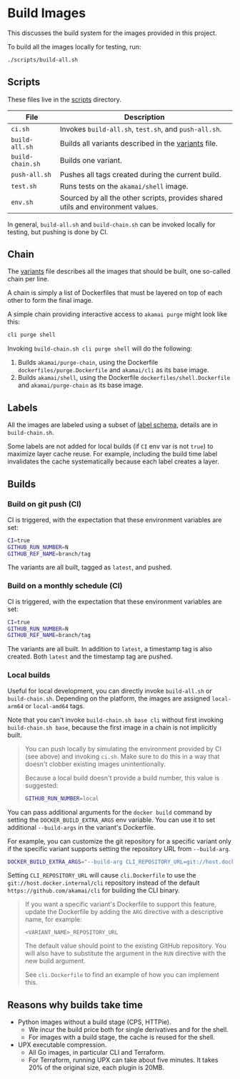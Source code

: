 # Build Images

This discusses the build system for the images provided in this project.

To build all the images locally for testing, run:

```bash
./scripts/build-all.sh
```

## Scripts

These files live in the [scripts](../scripts) directory.

| File | Description |
|------- | ---------- |
| `ci.sh` | Invokes `build-all.sh`, `test.sh`, and `push-all.sh`.   |
| `build-all.sh` | Builds all variants described in the [variants](../variants) file. |
| `build-chain.sh` | Builds one variant. |
| `push-all.sh`  | Pushes all tags created during the current build. |
| `test.sh` | Runs tests on the `akamai/shell` image. |
| `env.sh` | Sourced by all the other scripts, provides shared utils and environment values. |

In general, `build-all.sh` and `build-chain.sh` can be invoked locally for testing, but pushing is done by CI.

## Chain

The [variants](../variants) file describes all the images that should be built, one so-called chain per line.

A chain is simply a list of Dockerfiles that must be layered on top of each other to form the final image.

A simple chain providing interactive access to `akamai purge` might look like this:

```bash
cli purge shell
```

Invoking `build-chain.sh cli purge shell` will do the following:

1. Builds `akamai/purge-chain`, using the Dockerfile `dockerfiles/purge.Dockerfile` and `akamai/cli` as its base image.
2. Builds `akamai/shell`, using the Dockerfile `dockerfiles/shell.Dockerfile` and  `akamai/purge-chain` as its base image.

## Labels

All the images are labeled using a subset of [label schema](http://label-schema.org/rc1/), details are in `build-chain.sh`.

Some labels are not added for local builds (if `CI` env var is not `true`) to maximize layer cache reuse. For example, including the build time label invalidates the cache systematically because each label creates a layer.

## Builds

### Build on git push (CI)

CI is triggered, with the expectation that these environment variables are set:

```bash
CI=true
GITHUB_RUN_NUMBER=N
GITHUB_REF_NAME=branch/tag
```

The variants are all built, tagged as `latest`, and pushed.

### Build on a monthly schedule (CI)

CI is triggered, with the expectation that these environment variables are set:

```bash
CI=true
GITHUB_RUN_NUMBER=N
GITHUB_REF_NAME=branch/tag
```

The variants are all built. In addition to `latest`, a timestamp tag is also created. Both `latest` and the timestamp tag are pushed.

### Local builds

Useful for local development, you can directly invoke `build-all.sh` or `build-chain.sh`. Depending on the platform, the images
are assigned `local-arm64` or `local-amd64` tags.

Note that you can't invoke `build-chain.sh base cli` without first invoking `build-chain.sh base`, because the first image in a chain is not implicitly built.

> You can push locally by simulating the environment provided by CI (see above) and invoking `ci.sh`.
> Make sure to do this in a way that doesn't clobber existing images unintentionally.
>
> Because a local build doesn't provide a build number, this value is suggested:
>
> ```bash
> GITHUB_RUN_NUMBER=local
> ```

You can pass additional arguments for the `docker build` command by setting the `DOCKER_BUILD_EXTRA_ARGS` env variable. You can use it to set additional `--build-args` in the variant's Dockerfile.

For example, you can customize the git repository for a specific variant only if the specific variant supports setting the repository URL from `--build-arg`.

```bash
DOCKER_BUILD_EXTRA_ARGS="--build-arg CLI_REPOSITORY_URL=git://host.docker.internal/cli" ./scripts/build-chain.sh base cli
```

Setting `CLI_REPOSITORY_URL` will cause `cli.Dockerfile` to use the `git://host.docker.internal/cli` repository instead of the default `https://github.com/akamai/cli` for building the CLI binary.

> If you want a specific variant's Dockerfile to support this feature, update the Dockerfile by adding the `ARG` directive with a descriptive name, for example:
>
> `<VARIANT_NAME>_REPOSITORY_URL` 
>
> The default value should point to the existing GitHub repository. You will also have to substitute the argument in the `RUN` directive with the new build argument.
>
> See `cli.Dockerfile` to find an example of how you can implement this.

## Reasons why builds take time

* Python images without a build stage (CPS, HTTPie).
  * We incur the build price both for single derivatives and for the shell.
  * For images with a build stage, the cache is reused for the shell.
* UPX executable compression.
  * All Go images, in particular CLI and Terraform.
  * For Terraform, running UPX can take about five minutes. It takes 20% of the original size, each plugin is 20MB.